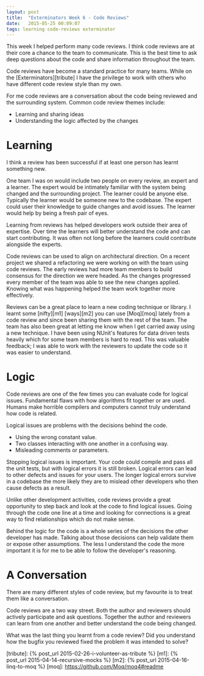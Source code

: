 ```yaml
---
layout: post
title:  "Exterminators Week 6 - Code Reviews"
date:   2015-05-25 00:09:07
tags: learning code-reviews exterminator
---
```


This week I helped perform many code reviews. I think code reviews are at
their core a chance to the team to communicate. This is the best time to ask
deep questions about the code and share information throughout the team.

Code reviews have become a standard practice for many teams. While on the
[Exterminators][tribute] I have the privilege to work with others who have
different code review style than my own.

For me code reviews are a conversation about the code being reviewed and
the surrounding system. Common code review themes include:

* Learning and sharing ideas
* Understanding the logic affected by the changes

Learning
===============================================================================

I think a review has been successful if at least one person has learnt
something new.

One team I was on would include two people on every review, an expert and a
learner. The expert would be intimately familiar with the system being changed
and the surrounding project. The learner could be anyone else. Typically the
learner would be someone new to the codebase. The expert could user their
knowledge to guide changes and avoid issues. The learner would help by being a
fresh pair of eyes.

Learning from reviews has helped developers work outside their area of
expertise. Over time the learners will better understand the code and can
start contributing. It was often not long before the learners could
contribute alongside the experts.

Code reviews can be used to align on architectural direction. On a recent
project we shared a refactoring we were working on with the team using code
reviews. The early reviews had more team members to build consensus for the
direction we were headed. As the changes progressed every member of the team
was able to see the new changes applied. Knowing what was happening helped the
team work together more effectively.

Reviews can be a great place to learn a new coding technique or library. I
learnt some [nifty][m1] [ways][m2] you can use [Moq][moq] lately from a code
review and since been sharing them with the rest of the team. The team has also
been great at letting me know when I get carried away using a new technique.
I have been using NUnit's features for data driven tests heavily which for some
team members is hard to read. This was valuable feedback; I was able to work
with the reviewers to update the code so it was easier to understand.

Logic
===============================================================================

Code reviews are one of the few times you can evaluate code for logical issues.
Fundamental flaws with how algorithms fit together or are used. Humans make
horrible compilers and computers cannot truly understand how code is related.

Logical issues are problems with the decisions behind the code.

* Using the wrong constant value.
* Two classes interacting with one another in a confusing way.
* Misleading comments or parameters.

Stopping logical issues is important. Your code could compile and pass all the
unit tests, but with logical errors it is still broken. Logical errors can
lead to other defects and issues for your users. The longer logical errors
survive in a codebase the more likely they are to mislead other developers
who then cause defects as a result.

Unlike other development activities, code reviews provide a great opportunity
to step back and look at the code to find logical issues. Going through the
code one line at a time and looking for connections is a great way to find
relationships which do not make sense.

Behind the logic for the code is a whole series of the decisions the other
developer has made. Talking about those decisions can help validate them or
expose other assumptions. The less I understand the code the more important it
is for me to be able to follow the developer's reasoning.

A Conversation
===============================================================================

There are many different styles of code review, but my favourite is to treat
them like a conversation.

Code reviews are a two way street. Both the author and reviewers should
actively participate and ask questions. Together the author and reviewers can
learn from one another and better understand the code being changed.

What was the last thing you learnt from a code review? Did you understand how
the bugfix you reviewed fixed the problem it was intended to solve?

[tribute]: {% post_url 2015-02-26-i-volunteer-as-tribute %}
[m1]: {% post_url 2015-04-14-recursive-mocks %}
[m2]: {% post_url 2015-04-16-linq-to-moq %}
[moq]: https://github.com/Moq/moq4#readme
